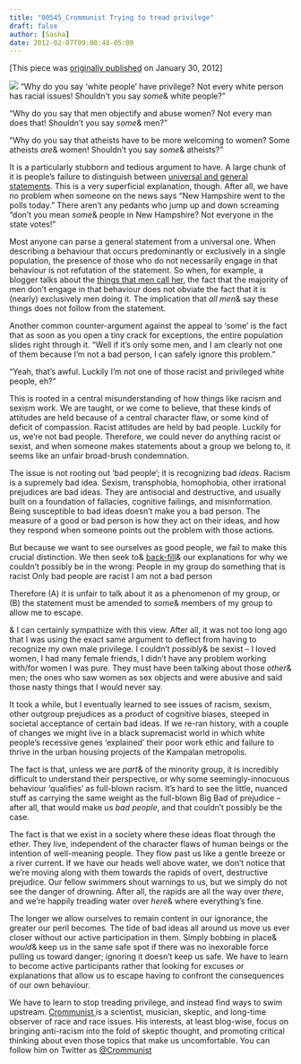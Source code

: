 ```yaml
---
title: "00545_Crommunist Trying to tread privilege"
draft: false
author: [Sasha]
date: 2012-02-07T09:00:48-05:00
---
```


[This piece was [originally published](http://freethoughtblogs.com/crommunist/2012/01/30/trying-to-tread-privilege/) on January 30, 2012]

![](http://www.morethanmen.org/wp-content/uploads/2012/02/Ian1-150x140.jpg)
“Why do you say ‘white people’ have privilege? Not every white person has racial issues! Shouldn’t you say _some_& white people?”

“Why do you say that men objectify and abuse women? Not every man does that! Shouldn’t you say _some_& men?”

“Why do you say that atheists have to be more welcoming to women? Some atheists _are_& women! Shouldn’t you say _some_& atheists?”

It is a particularly stubborn and tedious argument to have. A large chunk of it is people’s failure to distinguish between [universal and general statements](http://freethoughtblogs.com/lousycanuck/2012/01/08/are-universal-statements-always-a-problem/). This is a very superficial explanation, though. After all, we have no problem when someone on the news says “New Hampshire went to the polls today.” There aren’t any pedants who jump up and down screaming “don’t you mean _some_& people in New Hampshire? Not everyone in the state votes!”

Most anyone can parse a general statement from a universal one. When describing a behaviour that occurs predominantly or exclusively in a single population, the presence of those who do not necessarily engage in that behaviour is not refutation of the statement. So when, for example, a blogger talks about the [things that men call her](https://twitter.com/#%21/search/%23mencallmethings), the fact that the majority of men don’t engage in that behaviour does not obviate the fact that it is (nearly) exclusively men doing it. The implication that _all men_& say these things does not follow from the statement.

Another common counter-argument against the appeal to ‘some’ is the fact that as soon as you open a tiny crack for exceptions, the entire population slides right through it.
“Well if it’s only some men, and I am clearly not one of them because I’m not a bad person, I can safely ignore this problem.”

“Yeah, that’s awful. Luckily I’m not one of those racist and privileged white people, eh?”

This is rooted in a central misunderstanding of how things like racism and sexism work. We are taught, or we come to believe, that these kinds of attitudes are held because of a central character flaw, or some kind of deficit of compassion. Racist attitudes are held by bad people. Luckily for us, we’re not bad people. Therefore, we could never do anything racist or sexist, and when someone makes statements about a group we belong to, it seems like an unfair broad-brush condemnation.

The issue is not rooting out ‘bad people’; it is recognizing bad _ideas_. Racism is a supremely bad idea. Sexism, transphobia, homophobia, other irrational prejudices are bad ideas. They are antisocial and destructive, and usually built on a foundation of fallacies, cognitive failings, and misinformation. Being susceptible to bad ideas doesn’t make you a bad person. The measure of a good or bad person is how they act on their ideas, and how they respond when someone points out the problem with those actions.

But because we want to see ourselves as good people, we fail to make this crucial distinction. We then seek to& [back-fill](http://freethoughtblogs.com/crommunist/2010/12/20/backfilling-when-to-ignore-someone-pt-3/)& our explanations for why we couldn’t possibly be in the wrong:
People in my group do something that is racist
Only bad people are racist
I am not a bad person

Therefore (A) it is unfair to talk about it as a phenomenon of my group, or (B) the statement must be amended to _some_& members of my group to allow me to escape.

& I can certainly sympathize with this view. After all, it was not too long ago that I was using the exact same argument to deflect from having to recognize my own male privilege. I couldn’t _possibly_& be sexist – I loved women, I had many female friends, I didn’t have any problem working with/for women  I was pure. They must have been talking about those _other_& men; the ones who saw women as sex objects and were abusive and said those nasty things that I would never say.

It took a while, but I eventually learned to see issues of racism, sexism, other outgroup prejudices as a product of cognitive biases, steeped in societal acceptance of certain bad ideas. If we re-ran history, with a couple of changes we might live in a black supremacist world in which white people’s recessive genes ‘explained’ their poor work ethic and failure to thrive in the urban housing projects of the Kampalan metropolis.

The fact is that, unless we are _part_& of the minority group, it is incredibly difficult to understand their perspective, or why some seemingly-innocuous behaviour ‘qualifies’ as full-blown racism. It’s hard to see the little, nuanced stuff as carrying the same weight as the full-blown Big Bad of prejudice – after all, that would make us _bad people_, and that couldn’t possibly be the case.

The fact is that we exist in a society where these ideas float through the ether. They live, independent of the character flaws of human beings or the intention of well-meaning people. They flow past us like a gentle breeze or a river current. If we have our heads well above water, we don’t notice that we’re moving along with them towards the rapids of overt, destructive prejudice. Our fellow swimmers shout warnings to us, but we simply do not see the danger of drowning. After all, the rapids are all the way over _there_, and we’re happily treading water over _here_& where everything’s fine.

The longer we allow ourselves to remain content in our ignorance, the greater our peril becomes. The tide of bad ideas all around us move us ever closer without our active participation in them. Simply bobbing in place& _would_& keep us in the same safe spot if there was no inexorable force pulling us toward danger; ignoring it doesn’t keep us safe. We have to learn to become active participants rather that looking for excuses or explanations that allow us to escape having to confront the consequences of our own behaviour.

We have to learn to stop treading privilege, and instead find ways to swim upstream.
[Crommunist ](http://freethoughtblogs.com/crommunist)is a scientist, musician, skeptic, and long-time observer of race and race issues. His interests, at least blog-wise, focus on bringing anti-racism into the fold of skeptic thought, and promoting critical thinking about even those topics that make us uncomfortable. You can follow him on Twitter as [@Crommunist](http://twitter.com/#!/Crommunist)
